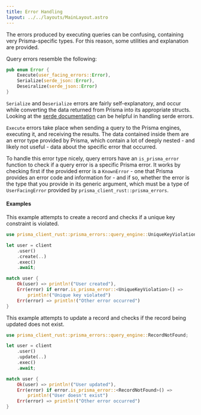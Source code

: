 ```yaml
---
title: Error Handling
layout: ../../layouts/MainLayout.astro
---
```


The errors produced by executing queries can be confusing, containing very Prisma-specific types. For this reason, some utilities and explanation are provided.

Query errors resemble the following:

```rust
pub enum Error {
    Execute(user_facing_errors::Error),
    Serialize(serde_json::Error),
    Deseiralize(serde_json::Error)
}
```

`Serialize` and `Deserialize` errors are fairly self-explanatory, and occur while converting the data returned from Prisma into its appropriate structs. Looking at the [serde documentation](https://serde.rs/error-handling.html) can be helpful in handling serde errors.

`Execute` errors take place when sending a query to the Prisma engines, executing it, and receiving the results. The data contained inside them are an error type provided by Prisma, which contain a lot of deeply nested - and likely not useful - data about the specific error that occurred.

To handle this error type nicely, query errors have an `is_prisma_error` function to check if a query error is a specific Prisma error.
It works by checking first if the provided error is a `KnownError` - one that Prisma provides an error code and information for - 
and if so, whether the error is the type that you provide in its generic argument,
which must be a type of `UserFacingError` provided by `prisma_client_rust::prisma_errors`.

#### Examples

This example attempts to create a record and checks if a unique key constraint is violated.

```rust
use prisma_client_rust::prisma_errors::query_engine::UniqueKeyViolation;

let user = client
    .user()
    .create(..)
    .exec()
    .await;

match user {
    Ok(user) => println!("User created"),
    Err(error) if error.is_prisma_error::<UniqueKeyViolation>() =>
        println!("Unique key violated")
    Err(error) => println!("Other error occurred")
}
```

This example attempts to update a record and checks if the record being updated does not exist.

```rust
use prisma_client_rust::prisma_errors::query_engine::RecordNotFound;

let user = client
    .user()
    .update(..)
    .exec()
    .await;

match user {
    Ok(user) => println!("User updated"),
    Err(error) if error.is_prisma_error::<RecordNotFound>() =>
        println!("User doesn't exist")
    Err(error) => println!("Other error occurred")
}
```
